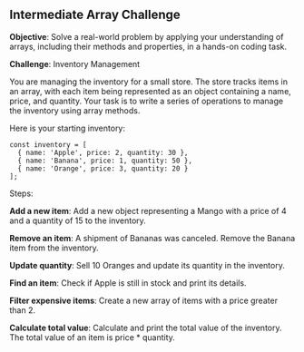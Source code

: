 ## Intermediate Array Challenge
**Objective**: Solve a real-world problem by applying your understanding of arrays, including their methods and properties, in a hands-on coding task.

**Challenge**: Inventory Management

You are managing the inventory for a small store. The store tracks items in an array, with each item being represented as an object containing a name, price, and quantity. Your task is to write a series of operations to manage the inventory using array methods.

Here is your starting inventory:

```
const inventory = [
  { name: 'Apple', price: 2, quantity: 30 },
  { name: 'Banana', price: 1, quantity: 50 },
  { name: 'Orange', price: 3, quantity: 20 }
];
```

Steps:

**Add a new item**: Add a new object representing a Mango with a price of 4 and a quantity of 15 to the inventory.

**Remove an item**: A shipment of Bananas was canceled. Remove the Banana item from the inventory.

**Update quantity**: Sell 10 Oranges and update its quantity in the inventory.

**Find an item**: Check if Apple is still in stock and print its details.

**Filter expensive items**: Create a new array of items with a price greater than 2.

**Calculate total value**: Calculate and print the total value of the inventory. The total value of an item is price * quantity.